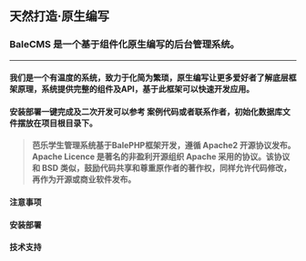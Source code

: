 ## 天然打造·原生编写

### BaleCMS 是一个基于组件化原生编写的后台管理系统。

---
#### 我们是一个有温度的系统，致力于化简为繁琐，原生编写让更多爱好者了解底层框架原理，系统提供完整的组件及API，基于此框架可以快速开发应用。

#### 安装部署一键完成及二次开发可以参考 案例代码或者联系作者，初始化数据库文件摆放在项目根目录下。

> #### 芭乐学生管理系统基于BalePHP框架开发，遵循 Apache2 开源协议发布。Apache Licence 是著名的非盈利开源组织 Apache 采用的协议。该协议和 BSD 类似，鼓励代码共享和尊重原作者的著作权，同样允许代码修改，再作为开源或商业软件发布。


#### 注意事项

#### 安装部署


#### 技术支持



